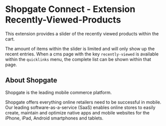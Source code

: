 # Shopgate Connect - Extension Recently-Viewed-Products

This extension provides a slider of the recently viewed products within the cart.

The amount of items within the slider is limited and will only show up the recent entries. When a cms page with the key `recently-viewed` is available within the `quicklinks` menu, the complete list can be shown within that page.

## About Shopgate

Shopgate is the leading mobile commerce platform.

Shopgate offers everything online retailers need to be successful in mobile. Our leading
software-as-a-service (SaaS) enables online stores to easily create, maintain and optimize native
apps and mobile websites for the iPhone, iPad, Android smartphones and tablets.


